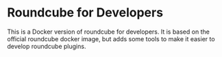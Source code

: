 # Roundcube for Developers

This is a Docker version of roundcube for developers. 
It is based on the official roundcube docker image, but adds some tools to make it easier to develop roundcube plugins.
